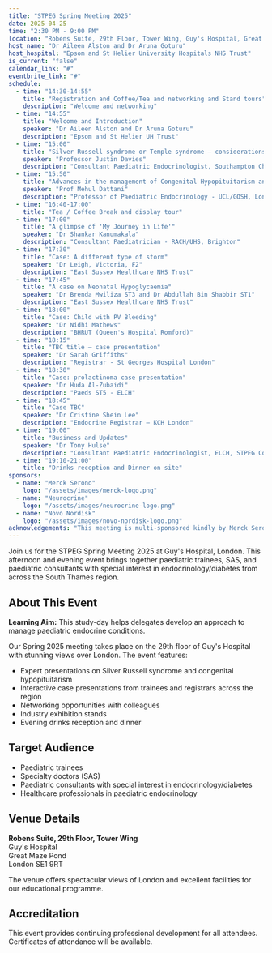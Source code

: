 ```yaml
---
title: "STPEG Spring Meeting 2025"
date: 2025-04-25
time: "2:30 PM - 9:00 PM"
location: "Robens Suite, 29th Floor, Tower Wing, Guy's Hospital, Great Maze Pond, London, SE1 9RT"
host_name: "Dr Aileen Alston and Dr Aruna Goturu"
host_hospital: "Epsom and St Helier University Hospitals NHS Trust"
is_current: "false"
calendar_link: "#"
eventbrite_link: "#"
schedule:
  - time: "14:30-14:55"
    title: "Registration and Coffee/Tea and networking and Stand tours"
    description: "Welcome and networking"
  - time: "14:55"
    title: "Welcome and Introduction"
    speaker: "Dr Aileen Alston and Dr Aruna Goturu"
    description: "Epsom and St Helier UH Trust"
  - time: "15:00"
    title: "Silver Russell syndrome or Temple syndrome – considerations for diagnosis and management"
    speaker: "Professor Justin Davies"
    description: "Consultant Paediatric Endocrinologist, Southampton Children's Hospital"
  - time: "15:50"
    title: "Advances in the management of Congenital Hypopituitarism and related disorders"
    speaker: "Prof Mehul Dattani"
    description: "Professor of Paediatric Endocrinology - UCL/GOSH, London"
  - time: "16:40-17:00"
    title: "Tea / Coffee Break and display tour"
  - time: "17:00"
    title: "A glimpse of 'My Journey in Life'"
    speaker: "Dr Shankar Kanumakala"
    description: "Consultant Paediatrician - RACH/UHS, Brighton"
  - time: "17:30"
    title: "Case: A different type of storm"
    speaker: "Dr Leigh, Victoria, F2"
    description: "East Sussex Healthcare NHS Trust"
  - time: "17:45"
    title: "A case on Neonatal Hypoglycaemia"
    speaker: "Dr Brenda Mwiliza ST3 and Dr Abdullah Bin Shabbir ST1"
    description: "East Sussex Healthcare NHS Trust"
  - time: "18:00"
    title: "Case: Child with PV Bleeding"
    speaker: "Dr Nidhi Mathews"
    description: "BHRUT (Queen's Hospital Romford)"
  - time: "18:15"
    title: "TBC title – case presentation"
    speaker: "Dr Sarah Griffiths"
    description: "Registrar - St Georges Hospital London"
  - time: "18:30"
    title: "Case: prolactinoma case presentation"
    speaker: "Dr Huda Al-Zubaidi"
    description: "Paeds ST5 - ELCH"
  - time: "18:45"
    title: "Case TBC"
    speaker: "Dr Cristine Shein Lee"
    description: "Endocrine Registrar – KCH London"
  - time: "19:00"
    title: "Business and Updates"
    speaker: "Dr Tony Hulse"
    description: "Consultant Paediatric Endocrinologist, ELCH, STPEG Committee"
  - time: "19:10-21:00"
    title: "Drinks reception and Dinner on site"
sponsors:
  - name: "Merck Serono"
    logo: "/assets/images/merck-logo.png"
  - name: "Neurocrine"
    logo: "/assets/images/neurocrine-logo.png"
  - name: "Novo Nordisk"
    logo: "/assets/images/novo-nordisk-logo.png"
acknowledgements: "This meeting is multi-sponsored kindly by Merck Serono, Neurocrine, Novo Nordisk in exchange for stand space. The sponsors have no influence on the academic agenda."
---
```


Join us for the STPEG Spring Meeting 2025 at Guy's Hospital, London. This afternoon and evening event brings together paediatric trainees, SAS, and paediatric consultants with special interest in endocrinology/diabetes from across the South Thames region.

## About This Event

**Learning Aim:** This study-day helps delegates develop an approach to manage paediatric endocrine conditions.

Our Spring 2025 meeting takes place on the 29th floor of Guy's Hospital with stunning views over London. The event features:

- Expert presentations on Silver Russell syndrome and congenital hypopituitarism
- Interactive case presentations from trainees and registrars across the region
- Networking opportunities with colleagues
- Industry exhibition stands
- Evening drinks reception and dinner

## Target Audience

- Paediatric trainees
- Specialty doctors (SAS)
- Paediatric consultants with special interest in endocrinology/diabetes
- Healthcare professionals in paediatric endocrinology

## Venue Details

**Robens Suite, 29th Floor, Tower Wing**  
Guy's Hospital  
Great Maze Pond  
London SE1 9RT

The venue offers spectacular views of London and excellent facilities for our educational programme.

## Accreditation

This event provides continuing professional development for all attendees. Certificates of attendance will be available.
